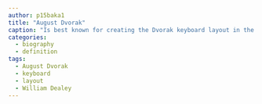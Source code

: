 ```yaml
---
author: p15baka1
title: "August Dvorak"
caption: "Is best known for creating the Dvorak keyboard layout in the 1930s as a replacement for the QWERTY keyboard layout."
categories:
  - biography
  - definition
tags:
  - August Dvorak
  - keyboard
  - layout
  - William Dealey
---  
```

  
